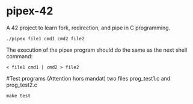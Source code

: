 # pipex-42
A 42 project to learn fork, redirection, and pipe in C programming.

```shell
./pipex file1 cmd1 cmd2 file2 
```
The execution of the pipex program should do the same as the next shell command:
```shell
< file1 cmd1 | cmd2 > file2
```
#Test programs (Attention hors mandat)
two files prog_test1.c and prog_test2.c 
```shell
make test
```
